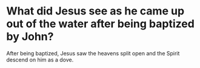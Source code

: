 # What did Jesus see as he came up out of the water after being baptized by John?

After being baptized, Jesus saw the heavens split open and the Spirit descend on him as a dove.
